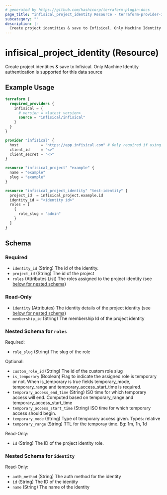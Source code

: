 ```yaml
---
# generated by https://github.com/hashicorp/terraform-plugin-docs
page_title: "infisical_project_identity Resource - terraform-provider-infisical"
subcategory: ""
description: |-
  Create project identities & save to Infisical. Only Machine Identity authentication is supported for this data source
---
```


# infisical_project_identity (Resource)

Create project identities & save to Infisical. Only Machine Identity authentication is supported for this data source

## Example Usage

```terraform
terraform {
  required_providers {
    infisical = {
      # version = <latest version>
      source = "infisical/infisical"
    }
  }
}

provider "infisical" {
  host          = "https://app.infisical.com" # Only required if using self hosted instance of Infisical, default is https://app.infisical.com
  client_id     = "<>"
  client_secret = "<>"
}

resource "infisical_project" "example" {
  name = "example"
  slug = "example"
}

resource "infisical_project_identity" "test-identity" {
  project_id  = infisical_project.example.id
  identity_id = "<identity id>"
  roles = [
    {
      role_slug = "admin"
    }
  ]
}
```

<!-- schema generated by tfplugindocs -->
## Schema

### Required

- `identity_id` (String) The id of the identity.
- `project_id` (String) The id of the project
- `roles` (Attributes List) The roles assigned to the project identity (see [below for nested schema](#nestedatt--roles))

### Read-Only

- `identity` (Attributes) The identity details of the project identity (see [below for nested schema](#nestedatt--identity))
- `membership_id` (String) The membership Id of the project identity

<a id="nestedatt--roles"></a>
### Nested Schema for `roles`

Required:

- `role_slug` (String) The slug of the role

Optional:

- `custom_role_id` (String) The id of the custom role slug
- `is_temporary` (Boolean) Flag to indicate the assigned role is temporary or not. When is_temporary is true fields temporary_mode, temporary_range and temporary_access_start_time is required.
- `temporary_access_end_time` (String) ISO time for which temporary access will end. Computed based on temporary_range and temporary_access_start_time
- `temporary_access_start_time` (String) ISO time for which temporary access should begin.
- `temporary_mode` (String) Type of temporary access given. Types: relative
- `temporary_range` (String) TTL for the temporay time. Eg: 1m, 1h, 1d

Read-Only:

- `id` (String) The ID of the project identity role.


<a id="nestedatt--identity"></a>
### Nested Schema for `identity`

Read-Only:

- `auth_method` (String) The auth method for the identity
- `id` (String) The ID of the identity
- `name` (String) The name of the identity
